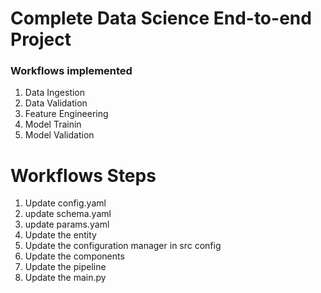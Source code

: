 # Complete Data Science End-to-end Project 

### Workflows implemented
1. Data Ingestion
2. Data Validation
3. Feature Engineering
4. Model Trainin
5. Model Validation


# Workflows Steps
1. Update config.yaml
2. update schema.yaml
3. update params.yaml
4. Update the entity
5. Update the configuration manager in src config
6. Update the components
7. Update the pipeline
8. Update the main.py 
